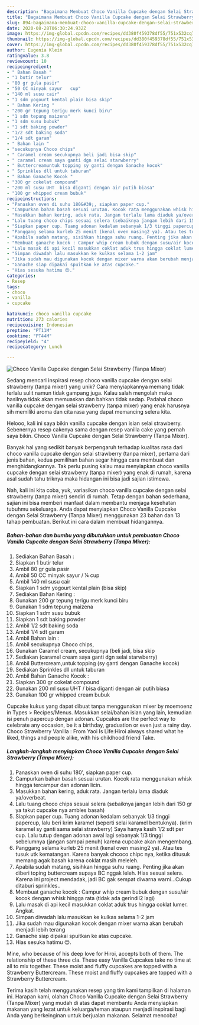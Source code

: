 ```yaml
---
description: "Bagaimana Membuat Choco Vanilla Cupcake dengan Selai Strawberry (Tanpa Mixer) Anti Gagal"
title: "Bagaimana Membuat Choco Vanilla Cupcake dengan Selai Strawberry (Tanpa Mixer) Anti Gagal"
slug: 894-bagaimana-membuat-choco-vanilla-cupcake-dengan-selai-strawberry-tanpa-mixer-anti-gagal
date: 2020-08-28T06:30:24.932Z
image: https://img-global.cpcdn.com/recipes/dd380f459378df55/751x532cq70/choco-vanilla-cupcake-dengan-selai-strawberry-tanpa-mixer-foto-resep-utama.jpg
thumbnail: https://img-global.cpcdn.com/recipes/dd380f459378df55/751x532cq70/choco-vanilla-cupcake-dengan-selai-strawberry-tanpa-mixer-foto-resep-utama.jpg
cover: https://img-global.cpcdn.com/recipes/dd380f459378df55/751x532cq70/choco-vanilla-cupcake-dengan-selai-strawberry-tanpa-mixer-foto-resep-utama.jpg
author: Eugenia Klein
ratingvalue: 3.8
reviewcount: 10
recipeingredient:
- " Bahan Basah "
- "1 butir telur"
- "80 gr gula pasir"
- "50 CC minyak sayur   cup"
- "140 ml susu cair"
- "1 sdm yogourt kental plain bisa skip"
- " Bahan Kering "
- "200 gr tepung terigu merk kunci biru"
- "1 sdm tepung maizena"
- "1 sdm susu bubuk"
- "1 sdt baking powder"
- "1/2 sdt baking soda"
- "1/4 sdt garam"
- " Bahan lain "
- "secukupnya Choco chips"
- " Caramel cream secukupnya beli jadi bisa skip"
- " caramel cream saya ganti dgn selai starwberry"
- " Buttercreamuntuk topping sy ganti dengan Ganache kocok"
- " Sprinkles dll untuk taburan"
- " Bahan Ganache Kocok "
- "300 gr cokelat compound"
- "200 ml susu UHT  bisa diganti dengan air putih biasa"
- "100 gr whipped cream bubuk"
recipeinstructions:
- "Panaskan oven di suhu 180&#39;, siapkan paper cup."
- "Campurkan bahan basah sesuai urutan. Kocok rata menggunakan whisk hingga tercampur dan adonan licin."
- "Masukkan bahan kering, aduk rata. Jangan terlalu lama diaduk ya/overbeat."
- "Lalu tuang choco chips sesuai selera (sebaiknya jangan lebih dari 150 gr ya takut cupcake nya ambles basah)"
- "Siapkan paper cup. Tuang adonan kedalam sebanyak 1/3 tinggi papercup, lalu beri krim karamel (seperti selai karamel bentuknya). (krim karamel sy ganti sama selai strawberry) Saya hanya kasih 1/2 sdt per cup. Lalu tutup dengan adonan awal lagi sebanyak 1/3 tinggi sebelumnya (jangan sampai penuh) karena cupcake akan mengembang."
- "Panggang selama kurleb 25 menit (kenal oven masing2 ya). Atau tes tusuk utk kematangan. Karena banyak chcoco chipc nya, ketika ditusuk memang agak basah karena coklat masih meleleh."
- "Apabila sudah matang, sisihkan hingga suhu ruang. Penting jika akan diberi toping buttercream supaya BC nggak leleh. Hias sesuai selera. Karena ini project mendadak, jadi BC gak sempat diwarna warni...Cukup ditaburi sprinkles.."
- "Membuat ganache kocok : Campur whip cream bubuk dengan susu/air kocok dengan whisk hingga rata (tidak ada gerindil2 lagi)"
- "Lalu masak di api kecil masukkan coklat aduk trus hingga coklat lumer. Angkat."
- "Simpan diwadah lalu masukkan ke kulkas selama 1-2 jam"
- "Jika sudah mau digunakan kocok dengan mixer warna akan berubah menjadi lebih terang"
- "Ganache siap dipakai spuitkan ke atas cupcake."
- "Hias sesuka hatimu 😊."
categories:
- Resep
tags:
- choco
- vanilla
- cupcake

katakunci: choco vanilla cupcake 
nutrition: 273 calories
recipecuisine: Indonesian
preptime: "PT11M"
cooktime: "PT44M"
recipeyield: "4"
recipecategory: Lunch

---
```



![Choco Vanilla Cupcake dengan Selai Strawberry (Tanpa Mixer)](https://img-global.cpcdn.com/recipes/dd380f459378df55/751x532cq70/choco-vanilla-cupcake-dengan-selai-strawberry-tanpa-mixer-foto-resep-utama.jpg)

Sedang mencari inspirasi resep choco vanilla cupcake dengan selai strawberry (tanpa mixer) yang unik? Cara menyiapkannya memang tidak terlalu sulit namun tidak gampang juga. Kalau salah mengolah maka hasilnya tidak akan memuaskan dan bahkan tidak sedap. Padahal choco vanilla cupcake dengan selai strawberry (tanpa mixer) yang enak harusnya sih memiliki aroma dan cita rasa yang dapat memancing selera kita.

Helooo, kali ini saya bikin vanilla cupcake dengan isian selai strawberry. Sebenernya resep cakenya sama dengan resep vanilla cake yang pernah saya bikin. Choco Vanilla Cupcake dengan Selai Strawberry (Tanpa Mixer).

Banyak hal yang sedikit banyak berpengaruh terhadap kualitas rasa dari choco vanilla cupcake dengan selai strawberry (tanpa mixer), pertama dari jenis bahan, kedua pemilihan bahan segar hingga cara membuat dan menghidangkannya. Tak perlu pusing kalau mau menyiapkan choco vanilla cupcake dengan selai strawberry (tanpa mixer) yang enak di rumah, karena asal sudah tahu triknya maka hidangan ini bisa jadi sajian istimewa.


Nah, kali ini kita coba, yuk, variasikan choco vanilla cupcake dengan selai strawberry (tanpa mixer) sendiri di rumah. Tetap dengan bahan sederhana, sajian ini bisa memberi manfaat dalam membantu menjaga kesehatan tubuhmu sekeluarga. Anda dapat menyiapkan Choco Vanilla Cupcake dengan Selai Strawberry (Tanpa Mixer) menggunakan 23 bahan dan 13 tahap pembuatan. Berikut ini cara dalam membuat hidangannya.

<!--inarticleads1-->

##### Bahan-bahan dan bumbu yang dibutuhkan untuk pembuatan Choco Vanilla Cupcake dengan Selai Strawberry (Tanpa Mixer):

1. Sediakan  Bahan Basah :
1. Siapkan 1 butir telur
1. Ambil 80 gr gula pasir
1. Ambil 50 CC minyak sayur / ¼ cup
1. Ambil 140 ml susu cair
1. Siapkan 1 sdm yogourt kental plain (bisa skip)
1. Sediakan  Bahan Kering :
1. Gunakan 200 gr tepung terigu merk kunci biru
1. Gunakan 1 sdm tepung maizena
1. Siapkan 1 sdm susu bubuk
1. Siapkan 1 sdt baking powder
1. Ambil 1/2 sdt baking soda
1. Ambil 1/4 sdt garam
1. Ambil  Bahan lain :
1. Ambil secukupnya Choco chips,
1. Gunakan  Caramel cream, secukupnya (beli jadi, bisa skip
1. Sediakan  (caramel cream saya ganti dgn selai starwberry)
1. Ambil  Buttercream,untuk topping (sy ganti dengan Ganache kocok)
1. Sediakan  Sprinkles dll untuk taburan
1. Ambil  Bahan Ganache Kocok :
1. Siapkan 300 gr cokelat compound
1. Gunakan 200 ml susu UHT / bisa diganti dengan air putih biasa
1. Gunakan 100 gr whipped cream bubuk


Cupcake kukus yang dapat dibuat tanpa menggunakan mixer by moemoenz in Types &gt; Recipes/Menus. Masukkan selai/bahan isian yang lain, kemudian isi penuh papercup dengan adonan. Cupcakes are the perfect way to celebrate any occasion, be it a birthday, graduation or even just a rainy day. Choco Strawberry Vanilla : From Yaoi Is Life:Hiroi always shared what he liked, things and people alike, with his childhood friend Take. 

<!--inarticleads2-->

##### Langkah-langkah menyiapkan Choco Vanilla Cupcake dengan Selai Strawberry (Tanpa Mixer):

1. Panaskan oven di suhu 180&#39;, siapkan paper cup.
1. Campurkan bahan basah sesuai urutan. Kocok rata menggunakan whisk hingga tercampur dan adonan licin.
1. Masukkan bahan kering, aduk rata. Jangan terlalu lama diaduk ya/overbeat.
1. Lalu tuang choco chips sesuai selera (sebaiknya jangan lebih dari 150 gr ya takut cupcake nya ambles basah)
1. Siapkan paper cup. Tuang adonan kedalam sebanyak 1/3 tinggi papercup, lalu beri krim karamel (seperti selai karamel bentuknya). (krim karamel sy ganti sama selai strawberry) Saya hanya kasih 1/2 sdt per cup. Lalu tutup dengan adonan awal lagi sebanyak 1/3 tinggi sebelumnya (jangan sampai penuh) karena cupcake akan mengembang.
1. Panggang selama kurleb 25 menit (kenal oven masing2 ya). Atau tes tusuk utk kematangan. Karena banyak chcoco chipc nya, ketika ditusuk memang agak basah karena coklat masih meleleh.
1. Apabila sudah matang, sisihkan hingga suhu ruang. Penting jika akan diberi toping buttercream supaya BC nggak leleh. Hias sesuai selera. Karena ini project mendadak, jadi BC gak sempat diwarna warni...Cukup ditaburi sprinkles..
1. Membuat ganache kocok : Campur whip cream bubuk dengan susu/air kocok dengan whisk hingga rata (tidak ada gerindil2 lagi)
1. Lalu masak di api kecil masukkan coklat aduk trus hingga coklat lumer. Angkat.
1. Simpan diwadah lalu masukkan ke kulkas selama 1-2 jam
1. Jika sudah mau digunakan kocok dengan mixer warna akan berubah menjadi lebih terang
1. Ganache siap dipakai spuitkan ke atas cupcake.
1. Hias sesuka hatimu 😊.


Mine, who because of his deep love for Hiroi, accepts both of them. The relationship of these three cla. These easy Vanilla Cupcakes take no time at all to mix together. These moist and fluffy cupcakes are topped with a Strawberry Buttercream. These moist and fluffy cupcakes are topped with a Strawberry Buttercream. 

Terima kasih telah menggunakan resep yang tim kami tampilkan di halaman ini. Harapan kami, olahan Choco Vanilla Cupcake dengan Selai Strawberry (Tanpa Mixer) yang mudah di atas dapat membantu Anda menyiapkan makanan yang lezat untuk keluarga/teman ataupun menjadi inspirasi bagi Anda yang berkeinginan untuk berjualan makanan. Selamat mencoba!
